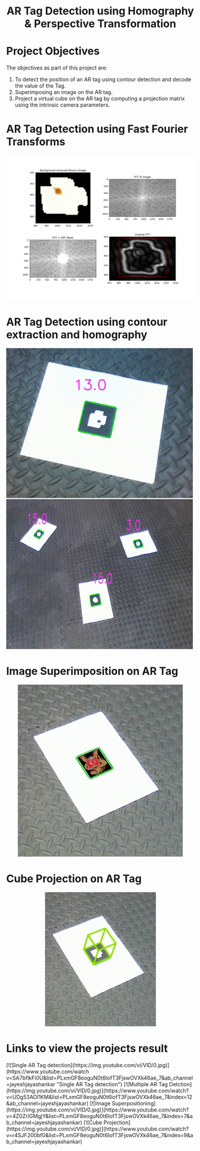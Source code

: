 <div align="center">
<h1>AR Tag Detection using Homography & Perspective Transformation</h1>
</div>

<h1>Project Objectives</h1>
The objectives as part of this project are:
<ol>
<li>To detect the position of an AR tag using contour detection and decode the value of the Tag.</li>
<li>Superimposing an image on the AR tag.</li>
<li>Project a virtual cube on the AR tag by computing a projection matrix using the intrinsic camera parameters.</li>
</ol>
  
<h1>AR Tag Detection using Fast Fourier Transforms</h1>
<p float="left">
<img src="https://github.com/jayesh68/April-Tag-Detection-homography/blob/main/FFT.png"/>
</p>
  

<h1>AR Tag Detection using contour extraction and homography</h1>
<p float="left">
<img src="https://github.com/jayesh68/April-Tag-Detection-homography/blob/main/Decode2.png" width="500" height="400" />
<img src="https://github.com/jayesh68/April-Tag-Detection-homography/blob/main/Decode3.png" width="500" height="400"/>
</p>

<h1>Image Superimposition on AR Tag</h1>
<p align="center">
<img src="https://github.com/jayesh68/April-Tag-Detection-homography/blob/main/Image_Superimpose.png"/>
</p>

<h1>Cube Projection on AR Tag</h1>
<p align="center">
<img src="https://github.com/jayesh68/April-Tag-Detection-homography/blob/main/cube_projection.png"/>
</p>

<h1>Links to view the projects result</h1>
[![Single AR Tag detection](https://img.youtube.com/vi/VID/0.jpg)](https://www.youtube.com/watch v=SA7bflkFi0U&list=PLxmGF8eoguN0t6IofT3FjswOVXk46ae_7&ab_channel=jayeshjayashankar "Single AR Tag detection")
[![Multiple AR Tag Detction](https://img.youtube.com/vi/VID/0.jpg)](https://www.youtube.com/watch?v=UDg53AOl1KM&list=PLxmGF8eoguN0t6IofT3FjswOVXk46ae_7&index=12&ab_channel=jayeshjayashankar)
[![Image Superpositioning](https://img.youtube.com/vi/VID/0.jpg)](https://www.youtube.com/watch?v=4Z0ZrIGMgjY&list=PLxmGF8eoguN0t6IofT3FjswOVXk46ae_7&index=7&ab_channel=jayeshjayashankar)
[![Cube Projection](https://img.youtube.com/vi/VID/0.jpg)](https://www.youtube.com/watch?v=r4SJF200bf0&list=PLxmGF8eoguN0t6IofT3FjswOVXk46ae_7&index=9&ab_channel=jayeshjayashankar)
